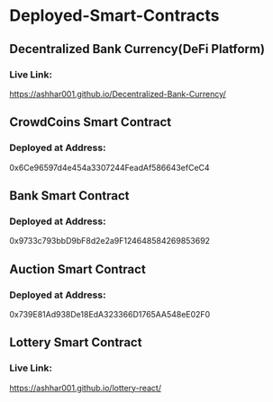 # Deployed-Smart-Contracts

## Decentralized Bank Currency(DeFi Platform)
### Live Link:
https://ashhar001.github.io/Decentralized-Bank-Currency/

## CrowdCoins Smart Contract
### Deployed at Address:
0x6Ce96597d4e454a3307244FeadAf586643efCeC4

## Bank Smart Contract
### Deployed at Address:
0x9733c793bbD9bF8d2e2a9F124648584269853692

## Auction Smart Contract
### Deployed at Address:
0x739E81Ad938De18EdA323366D1765AA548eE02F0

## Lottery Smart Contract
### Live Link:
https://ashhar001.github.io/lottery-react/
